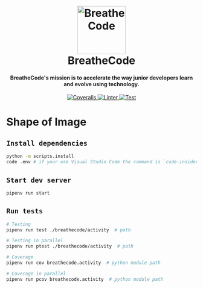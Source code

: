 <h1 align="center">
  <br>
  <a href="https://breatheco.de/"><img src="https://assets.breatheco.de/apis/img/images.php?blob&random&cat=icon&tags=breathecode,128" alt="BreatheCode" width="128"></a>
  <br>
  BreatheCode
  <br>
</h1>

<h4 align="center">BreatheCode's mission is to <b>accelerate the way junior developers learn and evolve</b> using technology.</h4>

<p align="center">
  <a href="https://coveralls.io/github/breatheco-de/gcloud-shape-of-image">
    <img src="https://img.shields.io/coveralls/github/breatheco-de/gcloud-shape-of-image"
         alt="Coveralls">
  </a>

  <a href="https://github.com/breatheco-de/gcloud-shape-of-image/actions/workflows/linter.yml">
    <img src="https://github.com/breatheco-de/gcloud-shape-of-image/actions/workflows/linter.yml/badge.svg"
         alt="Linter">
  </a>

  <a href="https://github.com/breatheco-de/gcloud-shape-of-image/actions/workflows/test.yml">
    <img src="https://github.com/breatheco-de/gcloud-shape-of-image/actions/workflows/test.yml/badge.svg"
         alt="Test">
  </a>
</p>

# Shape of Image

## `Install dependencies`

```bash
python -m scripts.install
code .env # if your use Visual Studio Code the command is `code-insiders`
```

## `Start dev server`

```bash
pipenv run start
```

## `Run tests`

```bash
# Testing
pipenv run test ./breathecode/activity  # path

# Testing in parallel
pipenv run ptest ./breathecode/activity  # path

# Coverage
pipenv run cov breathecode.activity  # python module path

# Coverage in parallel
pipenv run pcov breathecode.activity  # python module path
```
